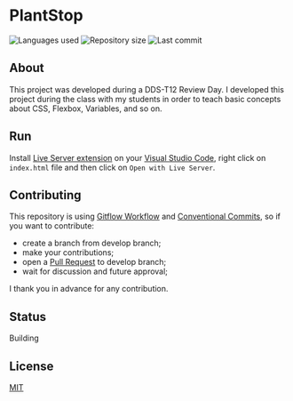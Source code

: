 # PlantStop

![Languages used](https://img.shields.io/github/languages/count/isadfrn/dds-t12-front-review02-plantstop?style=flat-square)
![Repository size](https://img.shields.io/github/repo-size/isadfrn/dds-t12-front-review02-plantstop?style=flat-square)
![Last commit](https://img.shields.io/github/last-commit/isadfrn/dds-t12-front-review02-plantstop?style=flat-square)

## About

This project was developed during a DDS-T12 Review Day. I developed this project during the class with my students in order to teach basic concepts about CSS, Flexbox, Variables, and so on.

## Run

Install [Live Server extension](https://marketplace.visualstudio.com/items?itemName=ritwickdey.LiveServer) on your [Visual Studio Code](https://code.visualstudio.com/), right click on `index.html` file and then click on `Open with Live Server`.

## Contributing

This repository is using [Gitflow Workflow](https://www.atlassian.com/git/tutorials/comparing-workflows/gitflow-workflow) and [Conventional Commits](https://www.conventionalcommits.org/en/v1.0.0/), so if you want to contribute:

- create a branch from develop branch;
- make your contributions;
- open a [Pull Request](https://docs.github.com/en/pull-requests/collaborating-with-pull-requests/proposing-changes-to-your-work-with-pull-requests/creating-a-pull-request) to develop branch;
- wait for discussion and future approval;

I thank you in advance for any contribution.

## Status

Building

## License

[MIT](./LICENSE)
